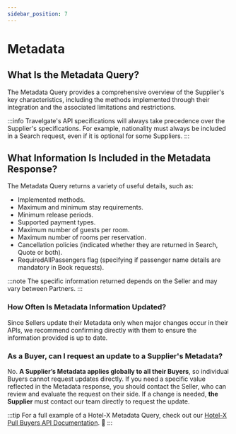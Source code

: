 ```yaml
---
sidebar_position: 7
---
```


# Metadata

## What Is the Metadata Query?

The Metadata Query provides a comprehensive overview of the Supplier's key characteristics, including the methods implemented through their integration and the associated limitations and restrictions.

:::info
Travelgate's API specifications will always take precedence over the Supplier's specifications. For example, nationality must always be included in a Search request, even if it is optional for some Suppliers.
:::

## What Information Is Included in the Metadata Response?

The Metadata Query returns a variety of useful details, such as:

- Implemented methods.
- Maximum and minimum stay requirements.
- Minimum release periods.
- Supported payment types.
- Maximum number of guests per room.
- Maximum number of rooms per reservation.
- Cancellation policies (indicated whether they are returned in Search, Quote or both).
- RequiredAllPassengers flag (specifying if passenger name details are mandatory in Book requests).

:::note
The specific information returned depends on the Seller and may vary between Partners.
:::

### How Often Is Metadata Information Updated?

Since Sellers update their Metadata only when major changes occur in their APIs, we recommend confirming directly with them to ensure the information provided is up to date.

### As a Buyer, can I request an update to a Supplier's Metadata?
No. **A Supplier’s Metadata applies globally to all their Buyers**, so individual Buyers cannot request updates directly. If you need a specific value reflected in the Metadata response, you should contact the Seller, who can review and evaluate the request on their side. If a change is needed, **the Supplier** must contact our team directly to request the update.


:::tip
For a full example of a Hotel-X Metadata Query, check out our [Hotel-X Pull Buyers API Documentation](/docs/apis/for-buyers/hotel-x-pull-buyers-api/content/metadata#query-overview). 🚀
:::
